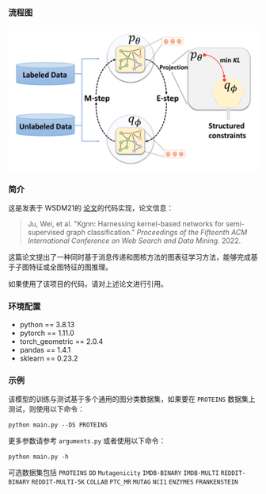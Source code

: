### 流程图

![KGNN](KGNN.png)


### 简介
这是发表于 WSDM21的 [论文](https://dl.acm.org/doi/pdf/10.1145/3488560.3498429)的代码实现，论文信息：
> Ju, Wei, et al. "Kgnn: Harnessing kernel-based networks for semi-supervised graph classification." *Proceedings of the Fifteenth ACM International Conference on Web Search and Data Mining*. 2022.

这篇论文提出了一种同时基于消息传递和图核方法的图表征学习方法，能够完成基于子图特征或全图特征的图推理。

如果使用了该项目的代码，请对上述论文进行引用。

### 环境配置
- python == 3.8.13
- pytorch == 1.11.0 
- torch_geometric == 2.0.4 
- pandas == 1.4.1
- sklearn == 0.23.2

### 示例
该模型的训练与测试基于多个通用的图分类数据集，如果要在  `PROTEINS`  数据集上测试，则使用以下命令：
```shell
python main.py --DS PROTEINS
```
更多参数请参考 `arguments.py` 或者使用以下命令：
```shell
python main.py -h
```

可选数据集包括 `PROTEINS` `DD` `Mutagenicity` `IMDB-BINARY` `IMDB-MULTI` `REDDIT-BINARY` `REDDIT-MULTI-5K` `COLLAB` `PTC_MR` `MUTAG` `NCI1` `ENZYMES` `FRANKENSTEIN`
